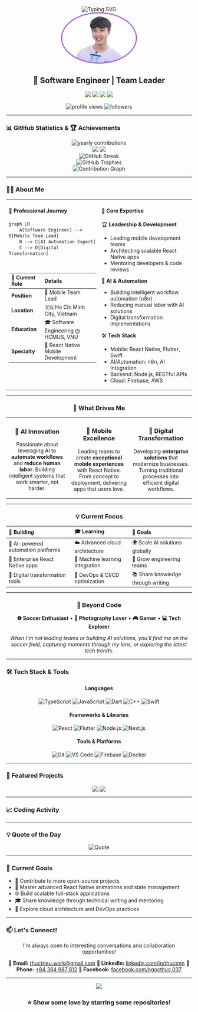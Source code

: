 <div align="center">
  <img src="https://readme-typing-svg.herokuapp.com?font=Fira+Code&size=32&duration=2800&pause=2000&color=A855F7&center=true&vCenter=true&width=940&lines=Hey+there!+I'm+Thuc+Trieu+%F0%9F%91%8B;Software+Engineer+%7C+Full-Stack+Developer;Mobile+%26+AI+Applications+Enthusiast+%F0%9F%9A%80" alt="Typing SVG" />
</div>

<div align="center">
  <img src="Thuc.png" width="200" style="border-radius: 50%; border: 3px solid #A855F7;"/>
</div>

<h2 align="center">🚀 Software Engineer | Team Leader</h2>

<p align="center">
  <a href="https://www.linkedin.com/in/thuctmn/"><img src="https://img.shields.io/badge/LinkedIn-0077B5?style=for-the-badge&logo=linkedin&logoColor=white"/></a>
  <a href="mailto:thuctrieu.work@gmail.com"><img src="https://img.shields.io/badge/Email-D14836?style=for-the-badge&logo=gmail&logoColor=white"/></a>
  <a href="https://facebook.com/ngocthuc.037"><img src="https://img.shields.io/badge/Facebook-1877F2?style=for-the-badge&logo=facebook&logoColor=white"/></a>
  <a href="tel:+84384987812"><img src="https://img.shields.io/badge/Phone-25D366?style=for-the-badge&logo=phone&logoColor=white"/></a>
</p>

<p align="center">
  <img src="https://komarev.com/ghpvc/?username=ThucTrieu&label=Profile%20views&color=blueviolet&style=flat-square" alt="profile views" />
  <img src="https://img.shields.io/github/followers/ThucTrieu?label=Followers&style=flat-square&color=blueviolet" alt="followers" />
</p>

---

### 📊 GitHub Statistics & 🏆 Achievements

<div align="center">

<img src="https://img.shields.io/badge/Contributions_Last_Year-4,137-blueviolet?style=for-the-badge&logo=github&logoColor=white" alt="yearly contributions" />

</div>

<div align="center">
  <img height="180em" src="https://github-readme-stats.vercel.app/api?username=ThucTrieu&show_icons=true&theme=radical&include_all_commits=true&count_private=true&hide_border=true&bg_color=0d1117"/>
  <img height="180em" src="https://github-readme-stats.vercel.app/api/top-langs/?username=ThucTrieu&layout=compact&langs_count=8&theme=radical&hide_border=true&bg_color=0d1117"/>
</div>

<div align="center">
  <img src="https://streak-stats.demolab.com/?username=ThucTrieu&theme=radical&hide_border=true&background=0d1117" alt="GitHub Streak" />
</div>

<div align="center">
  <img src="https://github-profile-trophy.vercel.app/?username=ThucTrieu&theme=radical&no-frame=true&no-bg=true&margin-w=4&row=2" alt="GitHub Trophies" />
</div>

<div align="center">
  <img src="https://github-readme-activity-graph.vercel.app/graph?username=ThucTrieu&theme=react-dark&hide_border=true&area=true" alt="Contribution Graph" />
</div>

---

### 👨‍💻 About Me

<div align="center">

<table>
<tr>
<td width="50%" valign="top">

#### 👔 Professional Journey

```mermaid
graph LR
    A[Software Engineer] --> B[Mobile Team Lead]
    B --> C[AI Automation Expert]
    C --> D[Digital Transformation]
```

<br/>

| 🎯 Current Role | Details                              |
| :-------------- | :----------------------------------- |
| **Position**    | 🚀 Mobile Team Lead                  |
| **Location**    | 🇻🇳 Ho Chi Minh City, Vietnam         |
| **Education**   | 🎓 Software Engineering @ HCMUS, VNU |
| **Specialty**   | 📱 React Native Mobile Development   |

</td>
<td width="50%" valign="top">

#### 💼 Core Expertise

<div align="left">

🏆 **Leadership & Development**

- Leading mobile development teams
- Architecting scalable React Native apps
- Mentoring developers & code reviews

🤖 **AI & Automation**

- Building intelligent workflow automation (n8n)
- Reducing manual labor with AI solutions
- Digital transformation implementations

🛠️ **Tech Stack**

- Mobile: React Native, Flutter, Swift
- AI/Automation: n8n, AI Integration
- Backend: Node.js, RESTful APIs
- Cloud: Firebase, AWS

</div>

</td>
</tr>
</table>

</div>

---

<div align="center">

### 🎯 What Drives Me

</div>

<table>
<tr>
<td width="33%" align="center">

### 🤖 AI Innovation

Passionate about leveraging AI to **automate workflows** and **reduce human labor**. Building intelligent systems that work smarter, not harder.

</td>
<td width="33%" align="center">

### 📱 Mobile Excellence

Leading teams to create **exceptional mobile experiences** with React Native. From concept to deployment, delivering apps that users love.

</td>
<td width="33%" align="center">

### 🚀 Digital Transformation

Developing **enterprise solutions** that modernize businesses. Turning traditional processes into efficient digital workflows.

</td>
</tr>
</table>

---

<div align="center">

### 💡 Current Focus

| 🔨 Building                        | 🎓 Learning                     | 🎯 Goals                           |
| :--------------------------------- | :------------------------------ | :--------------------------------- |
| 🤖 AI-powered automation platforms | ☁️ Advanced cloud architecture  | 🌍 Scale AI solutions globally     |
| 📱 Enterprise React Native apps    | 🧠 Machine learning integration | 👥 Grow engineering teams          |
| 🔄 Digital transformation tools    | 🚀 DevOps & CI/CD optimization  | 📚 Share knowledge through writing |

</div>

---

<div align="center">

### 🎨 Beyond Code

**⚽ Soccer Enthusiast** • **📸 Photography Lover** • **🎮 Gamer** • **💻 Tech Explorer**

_When I'm not leading teams or building AI solutions, you'll find me on the soccer field, capturing moments through my lens, or exploring the latest tech trends._

</div>

---

### 🛠️ Tech Stack & Tools

<div align="center">

#### Languages

![TypeScript](https://img.shields.io/badge/TypeScript-007ACC?style=for-the-badge&logo=typescript&logoColor=white)
![JavaScript](https://img.shields.io/badge/JavaScript-F7DF1E?style=for-the-badge&logo=javascript&logoColor=black)
![Dart](https://img.shields.io/badge/Dart-0175C2?style=for-the-badge&logo=dart&logoColor=white)
![C++](https://img.shields.io/badge/C++-00599C?style=for-the-badge&logo=cplusplus&logoColor=white)
![Swift](https://img.shields.io/badge/Swift-FA7343?style=for-the-badge&logo=swift&logoColor=white)

#### Frameworks & Libraries

![React](https://img.shields.io/badge/React-20232A?style=for-the-badge&logo=react&logoColor=61DAFB)
![Flutter](https://img.shields.io/badge/Flutter-02569B?style=for-the-badge&logo=flutter&logoColor=white)
![Node.js](https://img.shields.io/badge/Node.js-339933?style=for-the-badge&logo=nodedotjs&logoColor=white)
![Next.js](https://img.shields.io/badge/Next.js-000000?style=for-the-badge&logo=nextdotjs&logoColor=white)

#### Tools & Platforms

![Git](https://img.shields.io/badge/Git-F05032?style=for-the-badge&logo=git&logoColor=white)
![VS Code](https://img.shields.io/badge/VS_Code-007ACC?style=for-the-badge&logo=visual-studio-code&logoColor=white)
![Firebase](https://img.shields.io/badge/Firebase-FFCA28?style=for-the-badge&logo=firebase&logoColor=black)
![Docker](https://img.shields.io/badge/Docker-2496ED?style=for-the-badge&logo=docker&logoColor=white)

</div>

---

### 💼 Featured Projects

<div align="center">

<a href="https://github.com/ThucTrieu/sprint-boost">
  <img align="center" src="https://github-readme-stats.vercel.app/api/pin/?username=ThucTrieu&repo=sprint-boost&theme=radical&hide_border=true&bg_color=0d1117" />
</a>

<a href="https://github.com/ThucTrieu/Expensify">
  <img align="center" src="https://github-readme-stats.vercel.app/api/pin/?username=ThucTrieu&repo=Expensify&theme=radical&hide_border=true&bg_color=0d1117" />
</a>

</div>

---

### 📈 Coding Activity

<div align="center">

<!--START_SECTION:waka-->
<!--END_SECTION:waka-->

</div>

---

### 💡 Quote of the Day

<div align="center">

![Quote](https://quotes-github-readme.vercel.app/api?type=horizontal&theme=radical)

</div>

---

### 🎯 Current Goals

- 🚀 Contribute to more open-source projects
- 📱 Master advanced React Native animations and state management
- 🌐 Build scalable full-stack applications
- 🎓 Share knowledge through technical writing and mentoring
- 🔧 Explore cloud architecture and DevOps practices

---

### 📫 Let's Connect!

<div align="center">

I'm always open to interesting conversations and collaboration opportunities!

**📧 Email:** [thuctrieu.work@gmail.com](mailto:thuctrieu.work@gmail.com)
**💼 LinkedIn:** [linkedin.com/in/thuctmn](https://www.linkedin.com/in/thuctmn/)
**📱 Phone:** [+84 384 987 812](tel:+84384987812)
**👥 Facebook:** [facebook.com/ngocthuc.037](https://facebook.com/ngocthuc.037)

</div>

---

<div align="center">
  <img src="https://capsule-render.vercel.app/api?type=waving&color=gradient&customColorList=6,11,20&height=150&section=footer&text=Thanks%20for%20visiting!&fontSize=40&fontColor=fff&animation=twinkling&fontAlignY=72" />
</div>

<div align="center">

### ⭐ Show some love by starring some repositories!

</div>
